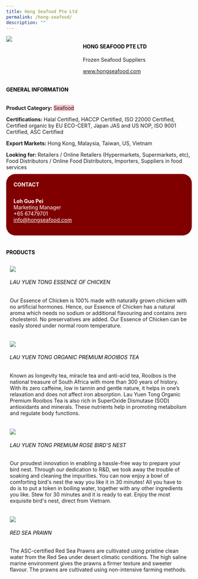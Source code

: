 ```yaml
--- 
title: Hong Seafood Pte Ltd 
permalink: /hong-seafood/ 
description: ""
--- 
```

<div class="flex-paragraph"> 
<p style="text-transform: uppercase">
</p>
</div> 
<div class="flex-container" style="display: flex; flex-wrap: wrap;"> 
<div class="card sgds" style="flex: 1 1 40%; display: block;">
<img src="https://drive.google.com/uc?id=1-Qs8zfGQxCov-H3vfQv48K3DRqrgStr1&amp;export=download">
</div> 
<div class="card-sgds" style="flex: 1 1 58%; display: block; margin-left: 3px"> 
<h4 style="text-transform: uppercase; color: black;">
<b>Hong Seafood Pte Ltd
</b>
</h4> 
<p>Frozen Seafood Suppliers
</p> 
<p>
<a href="http://www.hongseafood.com" target="_blank">www.hongseafood.com
</a>
</p> 
</div> 
</div> 
<h4 style="text-transform: uppercase; color: black;">
<b>General Information
</b>
</h4> 
<div class="flex-container" style="display: flex; flex-wrap: wrap;"> 
<div class="card sgds" style="flex: 1 1 65%; display: block; align-self: stretch"> 
<div class="flex-paragraph"> 
<p>
<b>Product Category: 
</b>
<span style="background-color: pink; border-radius: 10 px;">Seafood
</span>
</p> 
<p>
<b>Certifications: 
</b>Halal Certified, HACCP Certified, ISO 22000 Certified, Certified organic by EU ECO-CERT, Japan JAS and US NOP, ISO 9001 Certified, ASC Certified
</p> 
<p>
<b>Export Markets: 
</b>Hong Kong, Malaysia, Taiwan, US, Vietnam
</p> 
<p style="margin-bottom: 10px;">
<b>Looking for: 
</b>Retailers / Online Retailers (Hypermarkets, Supermarkets, etc), Food Distributors / Online Food Distributors, Importers, Suppliers in food services
</p> 
</div> 
</div> 
<div class="card sgds" style="flex: 1 1 35%; padding: 10px; display: block; background-color: maroon; border-radius: 25px; align-self: center;"> 
<h4 style="color: white; margin-top: 10px; margin-left: 10px;">CONTACT
</h4> 
<div class="flex-paragraph"> 
<p style="padding: 10px; color: white;">
<b>Loh Guo Pei
</b>
<br>Marketing Manager
<br>+65 67479701
<br>
<a href="mailto:info@hongseafood.com" style="color: white;">info@hongseafood.com
</a>
</p> 
</div> 
</div> 
</div> 
<br> 
<h4 style="text-transform: uppercase; color: black;">
<b>products
</b>
</h4> 
<div style="display: flex; flex-wrap: wrap;"> 
<div class="card sgds" style="flex: 1 1 47%; margin: 10px; display: block;"> 
<div class="flex-image" style="display: block;">
<img src="https://drive.google.com/uc?id=1u1QoQhmBYrbqQiTU9iE4YeGrbKcu_9GD&export=download">
</div> 
<div class="flex-paragraph"> 
<h6 style="text-transform: uppercase; color: black;">Lau Yuen Tong Essence of Chicken
</h6> 
<p>Our Essence of Chicken is 100% made with naturally grown chicken with no artificial hormones. Hence, our Essence of Chicken has a natural aroma which needs no sodium or additional flavouring and contains zero cholesterol. No preservatives are added. Our Essence of Chicken can be easily stored under normal room temperature.
</p>
</div> 
</div> 
<div class="card sgds" style="flex: 1 1 47%; margin: 10px; display: block;"> 
<div class="flex-image" style="display: block;">
<img src="https://drive.google.com/uc?id=1qUVisOuw9D9uvNiPpofNxUuKFqpBtyJx&export=download">
</div> 
<div class="flex-paragraph"> 
<h6 style="text-transform: uppercase; color: black;">Lau Yuen Tong Organic Premium Rooibos Tea 
</h6> 
<p>Known as longevity tea, miracle tea and anti-acid tea, Rooibos is the national treasure of South Africa with more than 300 years of history. With its zero caffeine, low in tannin and gentle nature, it helps in one’s relaxation and does not affect iron absorption. Lau Yuen Tong Organic Premium Rooibos Tea is also rich in SuperOxide Dismutase (SOD) antioxidants and minerals. These nutrients help in promoting metabolism and regulate body functions.
</p>
</div> 
</div> 
<div class="card sgds" style="flex: 1 1 47%; margin: 10px; display: block;"> 
<div class="flex-image" style="display: block;">
<img src="https://drive.google.com/uc?id=1-4vc34G7CfJunprF88s985qOUepzJKA1&export=download">
</div> 
<div class="flex-paragraph"> 
<h6 style="text-transform: uppercase; color: black;">Lau Yuen Tong Premium Rose Bird's Nest
</h6> 
<p>Our proudest innovation in enabling a hassle-free way to prepare your bird nest. Through our dedication to R&D, we took away the trouble of soaking and cleaning the impurities. You can now enjoy a bowl of comforting bird's nest the way you like it in 30 minutes! All you have to do is to put a token in boiling water, together with any other ingredients you like. Stew for 30 minutes and it is ready to eat. Enjoy the most exquisite bird's nest, direct from Vietnam.
</p>
</div> 
</div> 
<div class="card sgds" style="flex: 1 1 47%; margin: 10px; display: block;"> 
<div class="flex-image" style="display: block;">
<img src="https://drive.google.com/u/0/uc?id=1GzZ8JHOu9fFaG8Vn6DNTCqtCSxf-oAPT&export=download">
</div> 
<div class="flex-paragraph"> 
<h6 style="text-transform: uppercase; color: black;">Red Sea Prawn
</h6> 
<p>The ASC-certified Red Sea Prawns are cultivated using pristine clean water from the Red Sea under desert climatic conditions. The high saline marine environment gives the prawns a firmer texture and sweeter flavour. The prawns are cultivated using non-intensive farming methods.
</p>
</div> 
</div> 
</div>